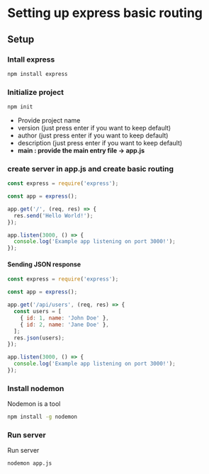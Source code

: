 # Setting up express basic routing
## Setup
### Intall express
```bash
npm install express
```
### Initialize project
```bash
npm init
```
- Provide project name
- version (just press enter if you want to keep default)
- author (just press enter if you want to keep default)
- description (just press enter if you want to keep default)
- **main : provide the main entry file -> app.js**

### create server in app.js and create basic routing
```js run
const express = require('express');

const app = express();

app.get('/', (req, res) => {
  res.send('Hello World!');
});

app.listen(3000, () => {
  console.log('Example app listening on port 3000!');
});
```
#### Sending JSON response
```js run
const express = require('express');

const app = express();

app.get('/api/users', (req, res) => {
  const users = [
    { id: 1, name: 'John Doe' },
    { id: 2, name: 'Jane Doe' },
  ];
  res.json(users);
});

app.listen(3000, () => {
  console.log('Example app listening on port 3000!');
});
```
### Install nodemon
Nodemon is a tool 
```bash
npm install -g nodemon
```
### Run server
Run server
```bash
nodemon app.js
```
